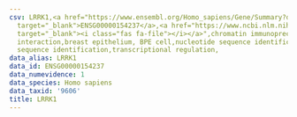 ```yaml
---
csv: LRRK1,<a href="https://www.ensembl.org/Homo_sapiens/Gene/Summary?db=core;g=ENSG00000154237"
  target="_blank">ENSG00000154237</a>,<a href="https://www.ncbi.nlm.nih.gov/pubmed/22863008"
  target="_blank"><i class="fas fa-file"></i></a>",chromatin immunoprecipitation assay,direct
  interaction,breast epithelium, BPE cell,nucleotide sequence identification,nucleotide
  sequence identification,transcriptional regulation,
data_alias: LRRK1
data_id: ENSG00000154237
data_numevidence: 1
data_species: Homo sapiens
data_taxid: '9606'
title: LRRK1
---
```

